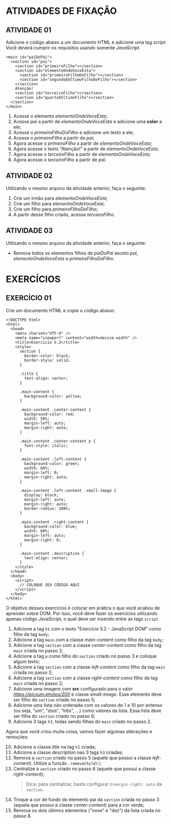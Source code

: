 # ATIVIDADES DE FIXAÇÃO

## ATIVIDADE 01

Adicione o código abaixo a um documento HTML e adicione uma tag _script_. Você deverá cumprir os requisitos usando somente _JavaScript_.

```
<main id="paiDoPai">
  <section id="pai">
    <section id="primeiroFilho"></section>
    <section id="elementoOndeVoceEsta">
      <section id="primeiroFilhoDoFilho"></section>
      <section id="segundoEUltimoFilhoDoFilho"></section>
    </section>
    Atenção!
    <section id="terceiroFilho"></section>
    <section id="quartoEUltimoFilho"></section>
  </section>
</main>
```

1. Acesse o elemento _elementoOndeVoceEsta_;
2. Acesse _pai_ a partir de _elementoOndeVoceEsta_ e adicione uma **color** a ele;
3. Acesse o _primeiroFilhoDoFilho_ e adicione um texto a ele;
4. Acesse o _primeiroFilho_ a partir de _pai_;
5. Agora acesse o _primeiroFilho_ a partir de _elementoOndeVoceEsta_;
6. Agora acesse o texto "Atenção!" a partir de _elementoOndeVoceEsta_;
7. Agora acesse o _terceiroFilho_ a partir de _elementoOndeVoceEsta_;
8. Agora acesse o _terceiroFilho_ a partir de _pai_.

## ATIVIDADE 02

Utilizando o mesmo arquivo da atividade anterior, faça o seguinte:

1. Crie um irmão para _elementoOndeVoceEsta_;
2. Crie um filho para _elementoOndeVoceEsta_;
3. Crie um filho para _primeiroFilhoDoFilho_;
4. A partir desse filho criado, acesse _terceiroFilho_.

## ATIVIDADE 03

Utilizando o mesmo arquivo da atividade anterior, faça o seguinte:

- Remova todos os elementos filhos de _paiDoPai_ exceto _pai_, _elementoOndeVoceEsta_ e _primeiroFilhoDoFilho_.

# EXERCÍCIOS

## EXERCÍCIO 01

Crie um documento HTML e copie o código abaixo:

```
<!DOCTYPE html>
<html>
  <head>
    <meta charset="UTF-8" />
    <meta name="viewport" content="width=device-width" />
    <title>Exercício 5.2</title>
    <style>
      section {
        border-color: black;
        border-style: solid;
      }

      .title {
        text-align: center;
      }

      .main-content {
        background-color: yellow;
      }

      .main-content .center-content {
        background-color: red;
        width: 50%;
        margin-left: auto;
        margin-right: auto;
      }

      .main-content .center-content p {
        font-style: italic;
      }

      .main-content .left-content {
        background-color: green;
        width: 60%;
        margin-left: 0;
        margin-right: auto;
      }

      .main-content .left-content .small-image {
        display: block;
        margin-left: auto;
        margin-right: auto;
        border-radius: 100%;
      }

      .main-content .right-content {
        background-color: blue;
        width: 60%;
        margin-left: auto;
        margin-right: 0;
      }

      .main-content .description {
        text-align: center;
      }
    </style>
  </head>
  <body>
    <script>
      // COLOQUE SEU CÓDIGO AQUI
    </script>
  </body>
</html>
```

O objetivo desses exercícios é colocar em prática o que você acabou de aprender sobre DOM. Por isso, você deve fazer os exercícios utilizando apenas código JavaScript, o qual deve ser inserido entre as tags `script`.

1. Adicione a tag `h1` com o texto "Exercício 5.2 - JavaScript DOM" como filho da tag `body`;
2. Adicione a tag `main` com a classe _main-content_ como filho da tag `body`;
3. Adicione a tag `section` com a classe _center-content_ como filho da tag `main` criada no passo 2;
4. Adicione a tag `p` como filho do `section` criado no passo 3 e coloque algum texto;
5. Adicione a tag `section` com a classe _left-content_ como filho da tag `main` criada no passo 2;
6. Adicione a tag `section` com a classe _right-content_ como filho da tag `main` criada no passo 2;
7. Adicione uma imagem com **src** configurado para o valor _https://picsum.photos/200_ e classe _small-image_. Esse elemento deve ser filho do `section` criado no passo 5;
8. Adicione uma lista não ordenada com os valores de 1 a 10 por extenso (ou seja, "um", "dois", "três", ...) como valores da lista. Essa lista deve ser filha do `section` criado no passo 6;
9. Adicione 3 tags `h3`, todas sendo filhas do `main` criado no passo 2.

Agora que você criou muita coisa, vamos fazer algumas alterações e remoções:

10. Adicione a classe _title_ na tag `h1` criada;
11. Adicione a classe _description_ nas 3 tags `h3` criadas;
12. Remova a `section` criado no passo 5 (aquele que possui a classe _left-content_). Utilize a função `.removeChild()`;
13. Centralize a `section` criado no passo 6 (aquele que possui a classe _right-content_);
    > Dica: para centralizar, basta configurar o `margin-right: auto` da `section`.
14. Troque a cor de fundo do elemento pai da `section` criada no passo 3 (aquela que possui a classe _center-content_) para a cor verde;
15. Remova os dois últimos elementos ("nove" e "dez") da lista criada no passo 8.
